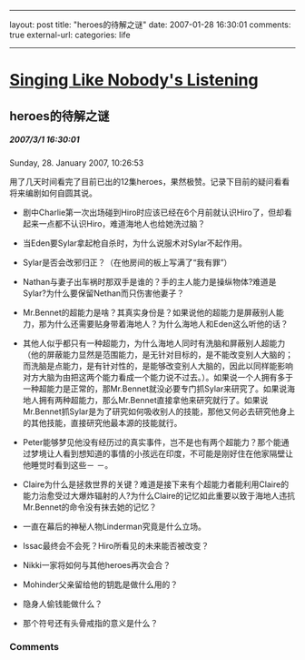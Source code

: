 
---
layout: post
title: "heroes&#30340;&#24453;&#35299;&#20043;&#35868;"
date: 2007-01-28 16:30:01
comments: true
external-url: 
categories: life

---

				
# [Singing Like Nobody's Listening][1]

   [1]: index.html

## heroes的待解之谜

##### 2007/3/1 16:30:01

Sunday, 28. January 2007, 10:26:53

  


  


用了几天时间看完了目前已出的12集heroes，果然极赞。记录下目前的疑问看看将来编剧如何自圆其说。  


  * 剧中Charlie第一次出场碰到Hiro时应该已经在6个月前就认识Hiro了，但却看起来一点都不认识Hiro，难道海地人也给她洗过脑？  

  * 当Eden要Sylar拿起枪自杀时，为什么说服术对Sylar不起作用。  

  * Sylar是否会改邪归正？（在他房间的板上写满了“我有罪”）  

  * Nathan与妻子出车祸时那双手是谁的？手的主人能力是操纵物体?难道是Sylar?为什么要保留Nethan而只伤害他妻子？  

  * Mr.Bennet的超能力是啥？其真实身份是？如果说他的超能力是屏蔽别人能力，那为什么还需要贴身带着海地人？为什么海地人和Eden这么听他的话？  

  * 其他人似乎都只有一种超能力，为什么海地人同时有洗脑和屏蔽别人超能力（他的屏蔽能力显然是范围能力，是无针对目标的，是不能改变别人大脑的；而洗脑是点能力，是有针对性的，是能够改变别人大脑的，因此以同样能影响对方大脑为由把这两个能力看成一个能力说不过去。）。如果说一个人拥有多于一种超能力是正常的，那Mr.Bennet就没必要专门抓Sylar来研究了。如果说海地人拥有两种超能力，那么Mr.Bennet直接拿他来研究就行了。如果说Mr.Bennet抓Sylar是为了研究如何吸收别人的技能，那他又何必去研究他身上的其他技能，直接研究他最本源的技能就行。  

  * Peter能够梦见他没有经历过的真实事件，岂不是也有两个超能力？那个能通过梦境让人看到想知道的事情的小孩远在印度，不可能是刚好住在他家隔壁让他睡觉时看到这些－ －。  

  * Claire为什么是拯救世界的关键？难道是接下来有个超能力者能利用Claire的能力治愈受过大爆炸辐射的人?为什么Claire的记忆如此重要以致于海地人违抗Mr.Bennet的命令没有抹去她的记忆？  

  * 一直在幕后的神秘人物Linderman究竟是什么立场。  

  * Issac最终会不会死？Hiro所看见的未来能否被改变？  

  * Nikki一家将如何与其他heroes再次会合？  

  * Mohinder父亲留给他的钥匙是做什么用的？  

  * 隐身人偷钱能做什么？  

  * 那个符号还有头骨戒指的意义是什么？  


### Comments